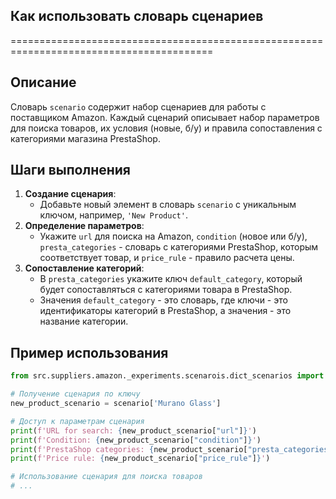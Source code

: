 ## Как использовать словарь сценариев

=========================================================================================

Описание
-------------------------
Словарь `scenario` содержит набор сценариев для работы с поставщиком Amazon. Каждый сценарий описывает набор параметров для поиска товаров, их условия (новые, б/у) и правила сопоставления с категориями магазина PrestaShop.

Шаги выполнения
-------------------------
1. **Создание сценария**: 
   - Добавьте новый элемент в словарь `scenario` с уникальным ключом, например, `'New Product'`.
2. **Определение параметров**:
   - Укажите `url` для поиска на Amazon, `condition` (новое или б/у), `presta_categories` - словарь с категориями PrestaShop, которым соответствует товар, и `price_rule` - правило расчета цены.
3. **Сопоставление категорий**: 
   -  В `presta_categories` укажите ключ `default_category`, который будет сопоставляться с категориями товара в PrestaShop.
   - Значения `default_category` - это словарь, где ключи - это идентификаторы категорий в PrestaShop, а значения - это название категории. 

Пример использования
-------------------------

```python
from src.suppliers.amazon._experiments.scenarois.dict_scenarios import scenario

# Получение сценария по ключу
new_product_scenario = scenario['Murano Glass']

# Доступ к параметрам сценария
print(f'URL for search: {new_product_scenario["url"]}')
print(f'Condition: {new_product_scenario["condition"]}')
print(f'PrestaShop categories: {new_product_scenario["presta_categories"]}')
print(f'Price rule: {new_product_scenario["price_rule"]}')

# Использование сценария для поиска товаров
# ...
```